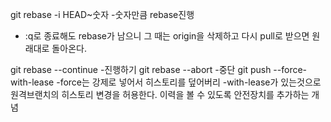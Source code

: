 git rebase -i HEAD~숫자 -숫자만큼 rebase진행

- :q로 종료해도 rebase가 남으니 그 때는 origin을 삭제하고 다시 pull로 받으면 원래대로 돌아온다.

git rebase --continue -진행하기
git rebase --abort -중단
git push --force-with-lease -force는 강제로 넣어서 히스토리를 덮어버리 -with-lease가 있는것으로 원격브랜치의 히스토리 변경을 허용한다. 이력을 볼 수 있도록 안전장치를 추가하는 개념

